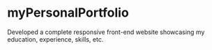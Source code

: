 # myPersonalPortfolio
Developed a complete responsive front-end website showcasing my education, experience, skills, etc.
